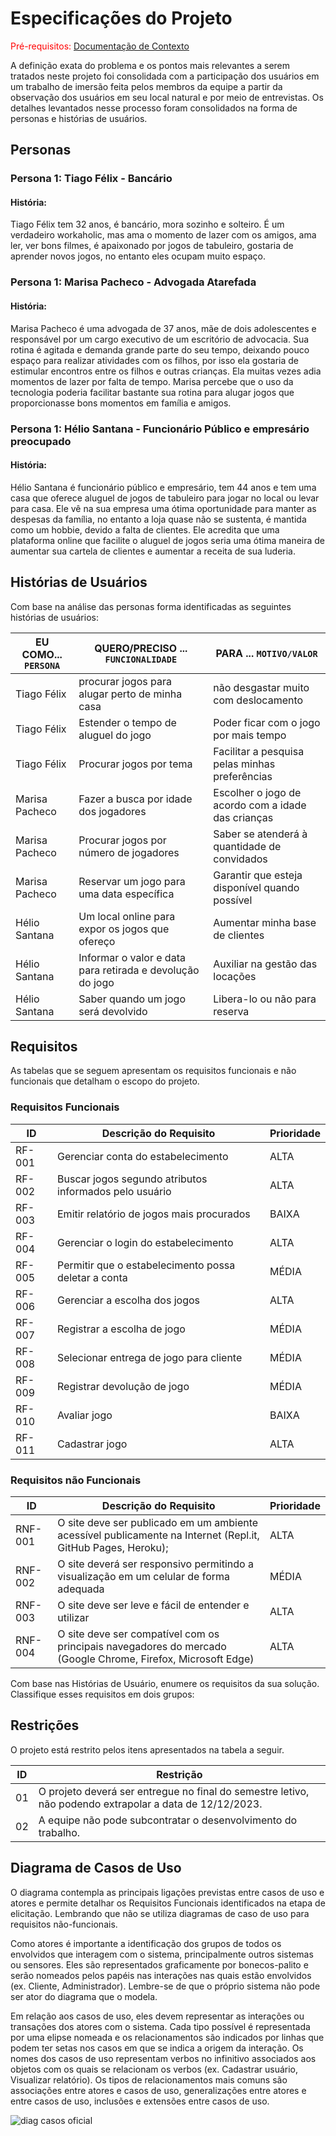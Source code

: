 # Especificações do Projeto

<span style="color:red">Pré-requisitos: <a href="1-Documentação de Contexto.md"> Documentação de Contexto</a></span>

A definição exata do problema e os pontos mais relevantes a serem tratados neste projeto foi consolidada com a participação dos usuários em um trabalho de imersão feita pelos membros da equipe a partir da observação dos usuários em seu local natural e por meio de entrevistas. Os detalhes levantados nesse processo foram consolidados na forma de personas e histórias de usuários. 

## Personas

### Persona 1: Tiago Félix - Bancário

#### História: 
Tiago Félix tem 32 anos, é bancário, mora sozinho e solteiro. É um verdadeiro workaholic, mas ama o momento de lazer com os amigos, ama ler, ver bons filmes, é apaixonado por jogos de tabuleiro, gostaria de aprender novos jogos, no entanto eles ocupam muito espaço.

### Persona 1: Marisa Pacheco - Advogada Atarefada

#### História: 
Marisa Pacheco é uma advogada de 37 anos, mãe de dois adolescentes e responsável por um cargo executivo de um escritório de advocacia. Sua rotina é agitada e demanda grande parte do seu tempo, deixando pouco espaço para realizar atividades com os filhos, por isso ela gostaria de estimular encontros entre os filhos e outras crianças. Ela muitas vezes adia momentos de lazer por falta de tempo. Marisa percebe que o uso da tecnologia poderia facilitar bastante sua rotina para alugar jogos que proporcionasse bons momentos em família e amigos.  

### Persona 1: Hélio Santana - Funcionário Público e empresário preocupado

#### História: 
Hélio Santana é funcionário público e empresário, tem 44 anos e tem uma casa que oferece aluguel de jogos de tabuleiro para jogar no local ou levar para casa. Ele vê na sua empresa uma ótima oportunidade para manter as despesas da família, no entanto a loja quase não se sustenta, é mantida como um hobbie, devido a falta de clientes. Ele acredita que uma plataforma online que facilite o aluguel de jogos seria uma ótima maneira de aumentar sua cartela de clientes e aumentar a receita de sua luderia.



## Histórias de Usuários

Com base na análise das personas forma identificadas as seguintes histórias de usuários:

|EU COMO... `PERSONA`| QUERO/PRECISO ... `FUNCIONALIDADE` |PARA ... `MOTIVO/VALOR`                 |
|--------------------|------------------------------------|----------------------------------------|
|Tiago Félix         | procurar jogos para alugar perto de minha casa | não desgastar muito com deslocamento 
|Tiago Félix         | Estender o tempo de aluguel do jogo | Poder ficar com o jogo por mais tempo  |
|Tiago Félix         | Procurar jogos por tema           | Facilitar a pesquisa pelas minhas preferências |
|Marisa Pacheco      | Fazer a busca por idade dos jogadores | Escolher o jogo de acordo com a idade das crianças |
|Marisa Pacheco      | Procurar jogos por número de jogadores  |Saber se atenderá à quantidade de convidados |
|Marisa Pacheco      | Reservar um jogo para uma data específica | Garantir que esteja disponível quando possível |
|Hélio Santana       | Um local online para expor os jogos que ofereço | Aumentar minha base de clientes |
|Hélio Santana       | Informar o valor e data para retirada e devolução do jogo | Auxiliar na gestão das locações| 
|Hélio Santana       | Saber quando um jogo será devolvido  | Libera-lo ou não para reserva           |



## Requisitos

As tabelas que se seguem apresentam os requisitos funcionais e não funcionais que detalham o escopo do projeto.

### Requisitos Funcionais

|ID    | Descrição do Requisito  | Prioridade |
|------|-----------------------------------------|----|
|RF-001| Gerenciar  conta do estabelecimento  | ALTA | 
|RF-002| Buscar jogos segundo atributos informados pelo usuário    | ALTA |
|RF-003| Emitir relatório de jogos mais procurados | BAIXA | 
|RF-004| Gerenciar o login do estabelecimento      | ALTA |
|RF-005| Permitir que o estabelecimento possa deletar a conta  | MÉDIA | 
|RF-006| Gerenciar a escolha dos jogos    | ALTA |
|RF-007| Registrar a escolha de jogo  | MÉDIA | 
|RF-008| Selecionar entrega de jogo para cliente   | MÉDIA |
|RF-009| Registrar devolução de jogo | MÉDIA | 
|RF-010| Avaliar jogo | BAIXA |
|RF-011| Cadastrar jogo | ALTA |
### Requisitos não Funcionais

|ID     | Descrição do Requisito  |Prioridade |
|-------|-------------------------|----|
|RNF-001| O site deve ser publicado em um ambiente acessível publicamente na Internet (Repl.it, GitHub Pages, Heroku);   | ALTA | 
|RNF-002| O site deverá ser responsivo permitindo a visualização em um celular de forma adequada  |  MÉDIA | 
|RNF-003| O site deve ser leve e fácil de entender e utilizar  |  ALTA | 
|RNF-004| O site deve ser compatível com os principais navegadores do mercado (Google Chrome, Firefox, Microsoft Edge)   |  ALTA | 

Com base nas Histórias de Usuário, enumere os requisitos da sua solução. Classifique esses requisitos em dois grupos:

## Restrições

O projeto está restrito pelos itens apresentados na tabela a seguir.

|ID| Restrição                                             |
|--|-------------------------------------------------------|
|01|O projeto deverá ser entregue no final do semestre letivo, não podendo extrapolar a data de 12/12/2023.  |
|02| A equipe não pode subcontratar o desenvolvimento do trabalho. |


## Diagrama de Casos de Uso

O diagrama contempla as principais ligações previstas entre casos de uso e atores e permite detalhar os Requisitos Funcionais identificados na etapa de elicitação. Lembrando que  não se utiliza diagramas de caso de uso para requisitos não-funcionais. 

 

Como atores é importante a identificação dos grupos de todos os envolvidos que interagem com o sistema, principalmente outros sistemas ou sensores. Eles são representados graficamente por bonecos-palito e serão nomeados pelos papéis nas interações nas quais estão envolvidos (ex. Cliente, Administrador). Lembre-se de que o próprio sistema não pode ser ator do diagrama que o modela. 

 

Em relação aos casos de uso, eles devem representar as interações ou transações dos atores com o sistema. Cada tipo possível é representada por uma elipse nomeada e os relacionamentos são indicados por linhas que podem ter setas nos casos em que se indica a origem da interação. Os nomes dos casos de uso representam verbos no infinitivo associados aos objetos com os quais se relacionam os verbos (ex. Cadastrar usuário, Visualizar relatório). Os tipos de relacionamentos mais comuns são associações entre atores e casos de uso, generalizações entre atores e entre casos de uso, inclusões e extensões entre casos de uso. 

![diag casos oficial](https://github.com/ICEI-PUC-Minas-PMV-ADS/pmv-ads-2023-2-e2-proj-int-t7-luderia/assets/121675519/40746754-ac45-43a7-bf64-f172ea77d1e1)



